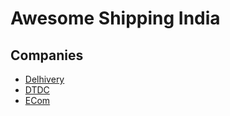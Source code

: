 # Awesome Shipping India

## Companies

- [Delhivery](https://www.delhivery.com/)
- [DTDC](http://www.dtdc.in/)
- [ECom](https://ecomexpress.in/)
